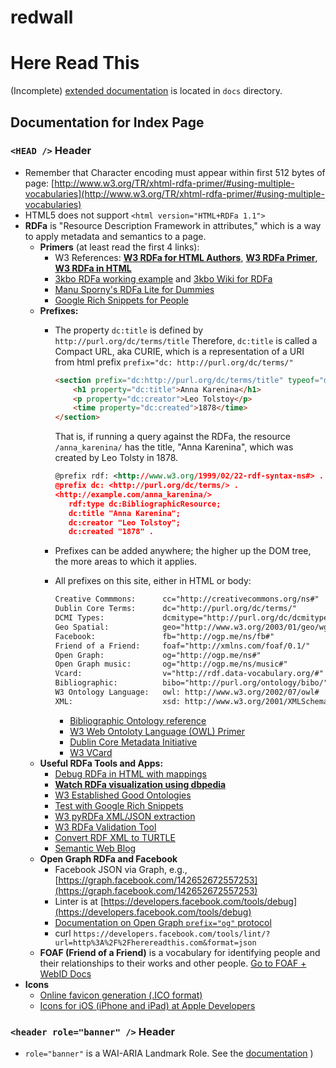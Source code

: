 redwall
=======

# Here Read This
(Incomplete) [extended documentation](https://github.com/herereadthis/redwall/blob/master/docs/readme.md) is located in `docs` directory.

## Documentation for Index Page

### `<HEAD />` Header 
* Remember that Character encoding must appear within first 512 bytes of page:
  [http://www.w3.org/TR/xhtml-rdfa-primer/#using-multiple-vocabularies](http://www.w3.org/TR/xhtml-rdfa-primer/#using-multiple-vocabularies)
* HTML5 does not support `<html version="HTML+RDFa 1.1">`
* **RDFa** is "Resource Description Framework in attributes," which is a way to apply metadata and semantics to a page.
    * **Primers** (at least read the first 4 links):
        * W3 References: **[W3 RDFa for HTML Authors](http://www.w3.org/MarkUp/2009/rdfa-for-html-authors)**, **[W3 RDFa Primer](http://www.w3.org/TR/xhtml-rdfa-primer/)**, **[W3 RDFa in HTML](http://www.w3.org/TR/rdfa-in-html/)**
        * [3kbo RDFa working example](http://blog.3kbo.com/2010/11/10/simple-html5-rdfa-example/) and [3kbo Wiki for RDFa](http://notes.3kbo.com/rdfa)
        * [Manu Sporny's RDFa Lite for Dummies](http://manu.sporny.org/2011/rdfa-lite/)
        * [Google Rich Snippets for People](http://support.google.com/webmasters/bin/answer.py?hl=en&answer=146646)
    * **Prefixes:**
        * The property `dc:title` is defined by `http://purl.org/dc/terms/title` Therefore, `dc:title` is called a Compact URL, aka CURIE, which is a representation of a URI from html prefix `prefix="dc: http://purl.org/dc/terms/"`

            ```html
            <section prefix="dc:http://purl.org/dc/terms/title" typeof="dc:BibliographicResource" resource="/anna_karenina/">
                <h1 property="dc:title">Anna Karenina</h1>
                <p property="dc:creator">Leo Tolstoy</p>
                <time property="dc:created">1878</time>
            </section>
            ```
            That is, if running a query against the RDFa, the resource `/anna_karenina/` has the title, "Anna Karenina", which was created by Leo Tolsty in 1878.

            ```xml
            @prefix rdf: <http://www.w3.org/1999/02/22-rdf-syntax-ns#> .
            @prefix dc: <http://purl.org/dc/terms/> .
            <http://example.com/anna_karenina/>
               rdf:type dc:BibliographicResource;
               dc:title "Anna Karenina";
               dc:creator "Leo Tolstoy";
               dc:created "1878" .
            ```
        * Prefixes can be added anywhere; the higher up the DOM tree, the more areas to which it applies.
        * All prefixes on this site, either in HTML or body:

            ```html
            Creative Commmons:      cc="http://creativecommons.org/ns#"
            Dublin Core Terms:      dc="http://purl.org/dc/terms/"
            DCMI Types:             dcmitype="http://purl.org/dc/dcmitype/"
            Geo Spatial:            geo="http://www.w3.org/2003/01/geo/wgs84_pos#"
            Facebook:               fb="http://ogp.me/ns/fb#"
            Friend of a Friend:     foaf="http://xmlns.com/foaf/0.1/"
            Open Graph:             og="http://ogp.me/ns#"
            Open Graph music:       og="http://ogp.me/ns/music#"
            Vcard:                  v="http://rdf.data-vocabulary.org/#"
            Bibliographic:          bibo="http://purl.org/ontology/bibo/" 
            W3 Ontology Language:   owl: http://www.w3.org/2002/07/owl#
            XML:                    xsd: http://www.w3.org/2001/XMLSchema#
            ```
            * [Bibliographic Ontology reference](http://uri.gbv.de/ontology/bibo/)
            * [W3 Web Ontoloty Language (OWL) Primer](http://www.w3.org/TR/owl2-primer/)
            * [Dublin Core Metadata Initiative](http://dublincore.org/)
            * [W3 VCard](http://www.w3.org/Submission/vcard-rdf/)
    * **Useful RDFa Tools and Apps:**
        * [Debug RDFa in HTML with mappings](http://rdfa.info/play/)
        * **[Watch RDFa visualization using dbpedia](http://www.visualdataweb.org/relfinder/relfinder.php)**
        * [W3 Established Good Ontologies](http://www.w3.org/wiki/Good_Ontologies)
        * [Test with Google Rich Snippets](http://www.google.com/webmasters/tools/richsnippets)
        * [W3 pyRDFa XML/JSON extraction](http://www.w3.org/2012/pyRdfa/)
        * [W3 RDFa Validation Tool](http://www.w3.org/RDF/Validator/)
        * [Convert RDF XML to TURTLE](http://www.rdfabout.com/demo/validator/index.xpd)
        * [Semantic Web Blog](http://semanticweb.com/)
    * **Open Graph RDFa and Facebook**
        * Facebook JSON via Graph, e.g., [https://graph.facebook.com/142652672557253](https://graph.facebook.com/142652672557253)
        * Linter is at [https://developers.facebook.com/tools/debug](https://developers.facebook.com/tools/debug)
        * [Documentation on Open Graph `prefix="og"` protocol](https://developers.facebook.com/docs/opengraphprotocol/)
        * curl `https://developers.facebook.com/tools/lint/?url=http%3A%2F%2Fherereadthis.com&format=json`
    * **FOAF (Friend of a Friend)** is a vocabulary for identifying people and their relationships to their works and other people. [Go to FOAF + WebID Docs](https://github.com/herereadthis/herereadthis/blob/master/docs/foaf.md)
* **Icons**
    * [Online favicon generation (.ICO format)](http://convertico.com)
    * [Icons for iOS (iPhone and iPad) at Apple Developers](http://developer.apple.com/library/ios/#documentation/AppleApplications/Reference/SafariWebContent/ConfiguringWebApplications/ConfiguringWebApplications.html)

### `<header role="banner" />` Header
* `role="banner"` is a WAI-ARIA Landmark Role. See the [documentation](https://github.com/herereadthis/herereadthis/blob/master/docs/wai_aria.md) )



